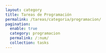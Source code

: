 ```yaml
---
layout: category
title: Tareas de Programación
permalink: /tareas/categoria/programacion/
pagination:
  enable: true
  category: programacion
  permalink: /:num/
  collection: tasks
---
```

